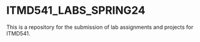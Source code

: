 # ITMD541_LABS_SPRING24
This is a repository for the submission of lab assignments and projects for ITMD541.
